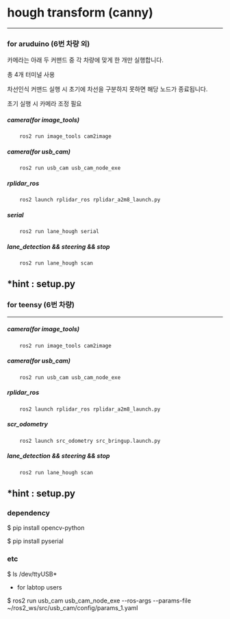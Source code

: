 # **hough transform (canny)**

---

### for aruduino (6번 차량 외)
    
    
카메라는 아래 두 커맨드 중 각 차량에 맞게 한 개만 실행합니다. 

총 4개 터미널 사용

차선인식 커맨드 실행 시 초기에 차선을 구분하지 못하면 해당 노드가 종료됩니다.

초기 실행 시 카메라 조정 필요

##### **camera(for image_tools)**
        ros2 run image_tools cam2image          
##### **camera(for usb_cam)**
        ros2 run usb_cam usb_cam_node_exe          
##### **rplidar_ros**
        ros2 launch rplidar_ros rplidar_a2m8_launch.py  
##### **serial**
        ros2 run lane_hough serial  
##### **lane_detection && steering && stop**
        ros2 run lane_hough scan  

  

  *hint : setup.py
---
### for teensy (6번 차량)

---
##### **camera(for image_tools)**
        ros2 run image_tools cam2image                          
##### **camera(for usb_cam)**
        ros2 run usb_cam usb_cam_node_exe                      
##### **rplidar_ros**
        ros2 launch rplidar_ros rplidar_a2m8_launch.py                
##### **scr_odometry**
        ros2 launch src_odometry src_bringup.launch.py                 
##### **lane_detection && steering && stop**
        ros2 run lane_hough scan          

  

  *hint : setup.py
---





### dependency

$ pip install opencv-python

$ pip install pyserial


### etc 

$ ls /dev/ttyUSB*    





+ for labtop users

$ ros2 run usb_cam usb_cam_node_exe --ros-args --params-file ~/ros2_ws/src/usb_cam/config/params_1.yaml

